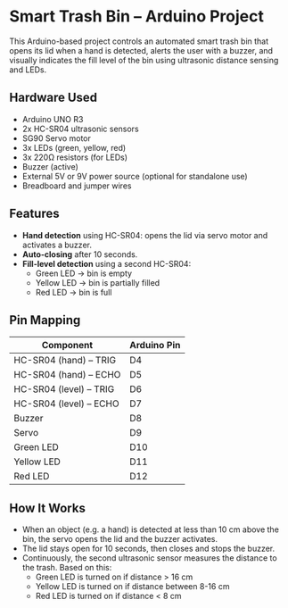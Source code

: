 # Smart Trash Bin – Arduino Project

This Arduino-based project controls an automated smart trash bin that opens its lid when a hand is detected, alerts the user with a buzzer, and visually indicates the fill level of the bin using ultrasonic distance sensing and LEDs.

## Hardware Used

- Arduino UNO R3
- 2x HC-SR04 ultrasonic sensors
- SG90 Servo motor
- 3x LEDs (green, yellow, red)
- 3x 220Ω resistors (for LEDs)
- Buzzer (active)
- External 5V or 9V power source (optional for standalone use)
- Breadboard and jumper wires

## Features

- **Hand detection** using HC-SR04: opens the lid via servo motor and activates a buzzer.
- **Auto-closing** after 10 seconds.
- **Fill-level detection** using a second HC-SR04:
  - Green LED → bin is empty
  - Yellow LED → bin is partially filled
  - Red LED → bin is full

## Pin Mapping

| Component       | Arduino Pin |
|----------------|-------------|
| HC-SR04 (hand) – TRIG | D4 |
| HC-SR04 (hand) – ECHO | D5 |
| HC-SR04 (level) – TRIG | D6 |
| HC-SR04 (level) – ECHO | D7 |
| Buzzer         | D8 |
| Servo          | D9 |
| Green LED      | D10 |
| Yellow LED     | D11 |
| Red LED        | D12 |

## How It Works

- When an object (e.g. a hand) is detected at less than 10 cm above the bin, the servo opens the lid and the buzzer activates.
- The lid stays open for 10 seconds, then closes and stops the buzzer.
- Continuously, the second ultrasonic sensor measures the distance to the trash. Based on this:
  - Green LED is turned on if distance > 16 cm
  - Yellow LED is turned on if distance between 8-16 cm
  - Red LED is turned on if distance < 8 cm
